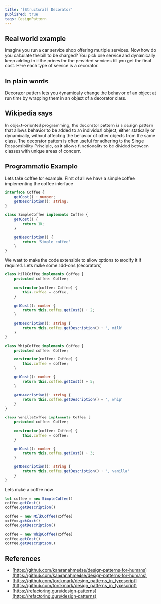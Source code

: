 ```yaml
---
title: '[Structural] Decorator'
published: true
tags: DesignPattern
---
```


## Real world example

Imagine you run a car service shop offering multiple services. Now how do you
calculate the bill to be charged? You pick one service and dynamically keep
adding to it the prices for the provided services till you get the final cost.
Here each type of service is a decorator.

## In plain words

Decorator pattern lets you dynamically change the behavior of an object at run
time by wrapping them in an object of a decorator class.

## Wikipedia says

In object-oriented programming, the decorator pattern is a design pattern that
allows behavior to be added to an individual object, either statically or
dynamically, without affecting the behavior of other objects from the same
class. The decorator pattern is often useful for adhering to the Single
Responsibility Principle, as it allows functionality to be divided between
classes with unique areas of concern.

## Programmatic Example

Lets take coffee for example. First of all we have a simple coffee
implementing the coffee interface

```typescript
interface Coffee {
    getCost() : number;
    getDescription(): string;
}

class SimpleCoffee implements Coffee {
    getCost() {
        return 10;
    }

    getDescription() {
        return 'Simple coffee'
    }
}
```

We want to make the code extensible to allow options to modify it if required.
Lets make some add-ons (decorators)

```typescript
class MilkCoffee implements Coffee {
    protected coffee: Coffee;

    constructor(coffee: Coffee) {
        this.coffee = coffee;
    }

    getCost(): number {
        return this.coffee.getCost() + 2;
    }

    getDescription(): string {
        return this.coffee.getDescription() + ', milk'
    }
}

class WhipCoffee implements Coffee {
    protected coffee: Coffee;

    constructor(coffee: Coffee) {
        this.coffee = coffee;
    }

    getCost(): number {
        return this.coffee.getCost() + 5;
    }

    getDescription(): string {
        return this.coffee.getDescription() + ', whip'
    }
}

class VanillaCoffee implements Coffee {
    protected coffee: Coffee;

    constructor(coffee: Coffee) {
        this.coffee = coffee;
    }

    getCost(): number {
        return this.coffee.getCost() + 3;
    }

    getDescription(): string {
        return this.coffee.getDescription() + ', vanilla'
    }
}
```

Lets make a coffee now

```typescript
let coffee = new SimpleCoffee()
coffee.getCost()
coffee.getDescription()

coffee = new MilkCoffee(coffee)
coffee.getCost()
coffee.getDescription()

coffee = new WhipCoffee(coffee)
coffee.getCost()
coffee.getDescription()
```


## References

- [https://github.com/kamranahmedse/design-patterns-for-humans](https://github.com/kamranahmedse/design-patterns-for-humans)
- [https://github.com/torokmark/design_patterns_in_typescript](https://github.com/torokmark/design_patterns_in_typescript)
- [https://refactoring.guru/design-patterns](https://refactoring.guru/design-patterns)